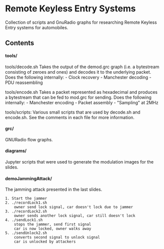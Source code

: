 # Remote Keyless Entry Systems

Collection of scripts and GnuRadio graphs for researching Remote Keyless Entry systems for automobiles.

## Contents

#### tools/

tools/decode.sh
    Takes the output of the demod.grc graph (i.e. a bytestream consisting of zeroes and ones) and decodes it to the underlying packet.
    Does the following internally:
    - Clock recovery
    - Manchester decoding
    - PDU reassembling

tools/encode.sh
    Takes a packet represented as hexadecimal and produces a bytestream that can be fed to mod.grc for sending.
    Does the following internally:
    - Manchester encoding
    - Packet assembly
    - "Sampling" at 2MHz

tools/scripts:
    Various small scripts that are used by decode.sh and encode.sh. See the comments in each file for more information.

#### grc/

GNURadio flow graphs.

#### diagrams/

Jupyter scripts that were used to generate the modulation images for the slides.

#### demoJammingAttack/

The jamming attack presented in the last slides.

    1. Start the jammer
    2. ./recordLock1.sh
        owner send lock signal, car doesn't lock due to jammer
    3. ./recordLock2.sh
        owner sends another lock signal, car still doesn't lock
    4. ./sendLock1.sh
        stops the jammer, send first signal
        car is now locked, owner walks away
    5. ./sendUnlock2.sh
        converts second signal to unlock signal
        car is unlocked by attackers

